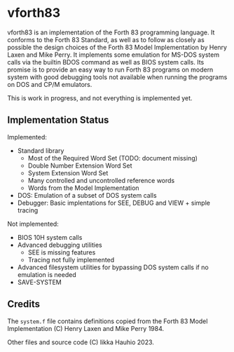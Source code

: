 # vforth83

vforth83 is an implementation of the Forth 83 programming language. It conforms to the Forth 83 Standard, as well as to follow as closely as possible the design choices of the Forth 83 Model Implementation by Henry Laxen and Mike Perry. It implements some emulation for MS-DOS system calls via the builtin BDOS command as well as BIOS system calls. Its promise is to provide an easy way to run Forth 83 programs on modern system with good debugging tools not available when running the programs on DOS and CP/M emulators.

This is work in progress, and not everything is implemented yet.

## Implementation Status

Implemented:

- Standard library
  - Most of the Required Word Set (TODO: document missing)
  - Double Number Extension Word Set
  - System Extension Word Set
  - Many controlled and uncontrolled reference words
  - Words from the Model Implementation
- DOS: Emulation of a subset of DOS system calls
- Debugger: Basic implentations for SEE, DEBUG and VIEW + simple tracing

Not implemented:

- BIOS 10H system calls
- Advanced debugging utilities
  - SEE is missing features
  - Tracing not fully implemented
- Advanced filesystem utilities for bypassing DOS system calls if no emulation is needed
- SAVE-SYSTEM

## Credits

The `system.f` file contains definitions copied from the Forth 83 Model Implementation (C) Henry Laxen and Mike Perry 1984.

Other files and source code (C) Iikka Hauhio 2023.